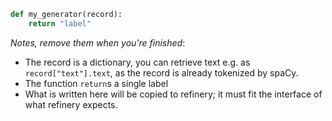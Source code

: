 ```python
def my_generator(record): 
    return "label"
```
_Notes, remove them when you're finished_:
- The record is a dictionary, you can retrieve text e.g. as `record["text"].text`, as the record is already tokenized by spaCy.
- The function `return`s a single label
- What is written here will be copied to refinery; it must fit the interface of what refinery expects.